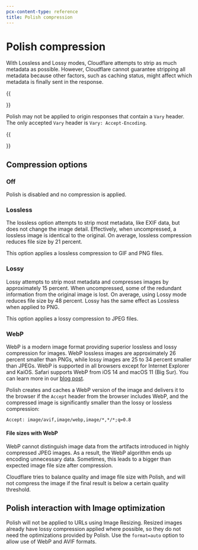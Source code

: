 ```yaml
---
pcx-content-type: reference
title: Polish compression
---
```


# Polish compression

With Lossless and Lossy modes, Cloudflare attempts to strip as much metadata as possible. However, Cloudflare cannot guarantee stripping all metadata because other factors, such as caching status, might affect which metadata is finally sent in the response.

{{<Aside type="warning" header="Warning">}}

Polish may not be applied to origin responses that contain a `Vary` header. The only accepted `Vary` header is `Vary: Accept-Encoding`.

{{</Aside>}}

## Compression options

### Off

Polish is disabled and no compression is applied.

### Lossless

The lossless option attempts to strip most metadata, like EXIF data, but does not change the image detail. Effectively, when uncompressed, a lossless image is identical to the original. On average, lossless compression reduces file size by 21 percent.

This option applies a lossless compression to GIF and PNG files.


### Lossy

Lossy attempts to strip most metadata and compresses images by approximately 15 percent. When uncompressed, some of the redundant information from the original image is lost. On average, using Lossy mode reduces file size by 48 percent. Lossy has the same effect as Lossless when applied to PNG.

This option applies a lossy compression to JPEG files.

### WebP

WebP is a modern image format providing superior lossless and lossy compression for images. WebP lossless images are approximately 26 percent smaller than PNGs, while lossy images are 25 to 34 percent smaller than JPEGs. WebP is supported in all browsers except for Internet Explorer and KaiOS. Safari supports WebP from iOS 14 and macOS 11 (Big Sur). You can learn more in our [blog post](https://blog.cloudflare.com/a-very-webp-new-year-from-cloudflare/).

Polish creates and caches a WebP version of the image and delivers it to the browser if the `Accept` header from the browser includes WebP, and the compressed image is significantly smaller than the lossy or lossless compression:

```txt
Accept: image/avif,image/webp,image/*,*/*;q=0.8
```

#### File sizes with WebP

WebP cannot distinguish image data from the artifacts introduced in highly compressed JPEG images. As a result, the WebP algorithm ends up encoding unnecessary data. Sometimes, this leads to a bigger than expected image file size after compression.

Cloudflare tries to balance quality and image file size with Polish, and will not compress the image if the final result is below a certain quality threshold.

## Polish interaction with Image optimization

Polish will not be applied to URLs using Image Resizing. Resized images already have lossy compression applied where possible, so they do not need the optimizations provided by Polish. Use the `format=auto` option to allow use of WebP and AVIF formats.